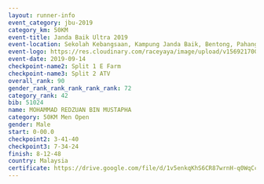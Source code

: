 ```yaml
---
layout: runner-info 
event_category: jbu-2019 
category_km: 50KM 
event-title: Janda Baik Ultra 2019 
event-location: Sekolah Kebangsaan, Kampung Janda Baik, Bentong, Pahang, Malaysia 
event-logo: https://res.cloudinary.com/raceyaya/image/upload/v1569217009/logo/janda-baik_vch1pc.jpg 
event-date: 2019-09-14 
checkpoint-name2: Split 1 E Farm 
checkpoint-name3: Split 2 ATV 
overall_rank: 90
gender_rank_rank_rank_rank_rank: 72
category_rank: 42
bib: 51024
name: MOHAMMAD REDZUAN BIN MUSTAPHA
category: 50KM Men Open
gender: Male
start: 0-00.0
checkpoint2: 3-41-40
checkpoint3: 7-34-24
finish: 8-12-48
country: Malaysia
certificate: https://drive.google.com/file/d/1v5enkqKhS6CR87wrnH-q0WqCc0UGzgG5/view?usp=sharing
---
```

